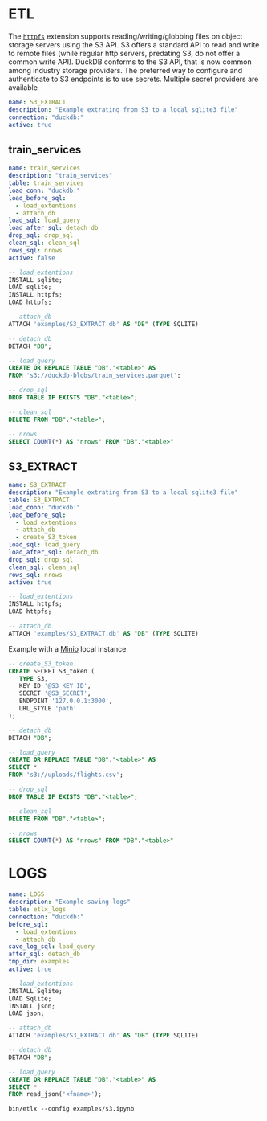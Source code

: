 # ETL

The [`httpfs`](https://duckdb.org/docs/extensions/httpfs/s3api, "httpfs") extension supports reading/writing/globbing files on object storage servers using the S3 API. S3 offers a standard API to read and write to remote files (while regular http servers, predating S3, do not offer a common write API). DuckDB conforms to the S3 API, that is now common among industry storage providers.
The preferred way to configure and authenticate to S3 endpoints is to use secrets. Multiple secret providers are available

```yaml metadata
name: S3_EXTRACT
description: "Example extrating from S3 to a local sqlite3 file"
connection: "duckdb:"
active: true
```

## train_services

```yaml metadata
name: train_services
description: "train_services"
table: train_services
load_conn: "duckdb:"
load_before_sql:
  - load_extentions
  - attach_db
load_sql: load_query
load_after_sql: detach_db
drop_sql: drop_sql
clean_sql: clean_sql
rows_sql: nrows
active: false
```

```sql
-- load_extentions
INSTALL sqlite;
LOAD sqlite;
INSTALL httpfs;
LOAD httpfs;
```

```sql
-- attach_db
ATTACH 'examples/S3_EXTRACT.db' AS "DB" (TYPE SQLITE)
```

```sql
-- detach_db
DETACH "DB";
```

```sql
-- load_query
CREATE OR REPLACE TABLE "DB"."<table>" AS
FROM 's3://duckdb-blobs/train_services.parquet';
```

```sql
-- drop_sql
DROP TABLE IF EXISTS "DB"."<table>";
```

```sql
-- clean_sql
DELETE FROM "DB"."<table>";
```

```sql
-- nrows
SELECT COUNT(*) AS "nrows" FROM "DB"."<table>"
```

## S3_EXTRACT

```yaml metadata
name: S3_EXTRACT
description: "Example extrating from S3 to a local sqlite3 file"
table: S3_EXTRACT
load_conn: "duckdb:"
load_before_sql:
  - load_extentions
  - attach_db
  - create_S3_token
load_sql: load_query
load_after_sql: detach_db
drop_sql: drop_sql
clean_sql: clean_sql
rows_sql: nrows
active: true
```

```sql
-- load_extentions
INSTALL httpfs;
LOAD httpfs;
```

```sql
-- attach_db
ATTACH 'examples/S3_EXTRACT.db' AS "DB" (TYPE SQLITE)
```

Example with a [Minio](https://min.io/) local instance

```sql
-- create_S3_token
CREATE SECRET S3_token (
   TYPE S3,
   KEY_ID '@S3_KEY_ID',
   SECRET '@S3_SECRET',
   ENDPOINT '127.0.0.1:3000',
   URL_STYLE 'path'
);
```

```sql
-- detach_db
DETACH "DB";
```

```sql
-- load_query
CREATE OR REPLACE TABLE "DB"."<table>" AS
SELECT * 
FROM 's3://uploads/flights.csv';
```

```sql
-- drop_sql
DROP TABLE IF EXISTS "DB"."<table>";
```

```sql
-- clean_sql
DELETE FROM "DB"."<table>";
```

```sql
-- nrows
SELECT COUNT(*) AS "nrows" FROM "DB"."<table>"
```

# LOGS

```yaml metadata
name: LOGS
description: "Example saving logs"
table: etlx_logs
connection: "duckdb:"
before_sql:
  - load_extentions
  - attach_db
save_log_sql: load_query
after_sql: detach_db
tmp_dir: examples
active: true
```

```sql
-- load_extentions
INSTALL Sqlite;
LOAD Sqlite;
INSTALL json;
LOAD json;
```

```sql
-- attach_db
ATTACH 'examples/S3_EXTRACT.db' AS "DB" (TYPE SQLITE)
```

```sql
-- detach_db
DETACH "DB";
```

```sql
-- load_query
CREATE OR REPLACE TABLE "DB"."<table>" AS
SELECT * 
FROM read_json('<fname>');
```

```shell
bin/etlx --config examples/s3.ipynb
```
